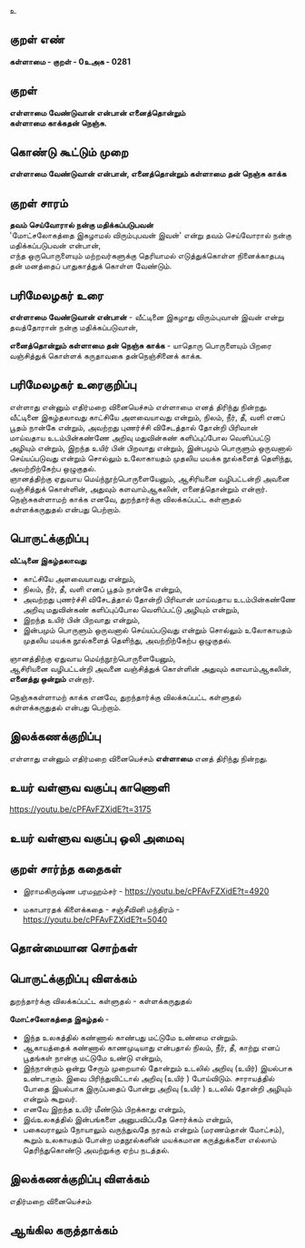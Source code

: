 உ

## குறள் எண் 

**கள்ளாமை  - குறள் - 0உஅக - 0281**  

## குறள் 

**எள்ளாமை வேண்டுவான் என்பான் எனைத்தொன்றும்  
கள்ளாமை காக்கதன் நெஞ்சு.**

## கொண்டு கூட்டும் முறை

**எள்ளாமை வேண்டுவான் என்பான், எனைத்தொன்றும் கள்ளாமை தன் நெஞ்சு காக்க**

## குறள் சாரம் 

**தவம் செய்வோரால் நன்கு மதிக்கப்படுபவன்**  
'மோட்சலோகத்தை இகழாமல் விரும்புபவன் இவன்' என்று தவம் செய்வோரால் நன்கு மதிக்கப்படுபவன் என்பான்,  
எந்த ஒருபொருளையும் மற்றவர்களுக்கு தெரியாமல் எடுத்துக்கொள்ள நினைக்காதபடி தன் மனத்தைப் பாதுகாத்துக் கொள்ள வேண்டும்.  

## பரிமேலழகர் உரை

**எள்ளாமை வேண்டுவான் என்பான்** - வீட்டினை இகழாது விரும்புவான் இவன் என்று தவத்தோரான் நன்கு மதிக்கப்படுவான்,   
  
**எனைத்தொன்றும் கள்ளாமை தன் நெஞ்சு காக்க** - யாதொரு பொருளையும் பிறரை வஞ்சித்துக் கொள்ளக் கருதாவகை தன்நெஞ்சினைக் காக்க. 

## பரிமேலழகர் உரைகுறிப்பு   

எள்ளாது என்னும் எதிர்மறை வினையெச்சம் எள்ளாமை எனத் திரிந்து நின்றது.  
வீட்டினை இகழ்தலாவது காட்சியே அளவையாவது என்றும், நிலம், நீர், தீ, வளி எனப் பூதம் நான்கே என்றும், அவற்றது புணர்ச்சி விசேடத்தால் தோன்றி பிரிவான் மாய்வதாய உடம்பின்கண்ணே அறிவு மதுவின்கண் களிப்புப்போல வெளிப்பட்டு அழியும் என்றும், இறந்த உயிர் பின் பிறவாது என்றும், இன்பமும் பொருளும் ஒருவனால் செய்யப்படுவது என்றும் சொல்லும் உலோகாயதம் முதலிய மயக்க நூல்களைத் தெளிந்து, அவற்றிற்கேற்ப ஒழுகுதல்.  
ஞானத்திற்கு ஏதுவாய மெய்ந்நூற்பொருளையேனும், ஆசிரியனை வழிபட்டன்றி அவனை வஞ்சித்துக் கொள்ளின், அதுவும் களவாம்ஆகலின், எனைத்தொன்றும் என்றார்.   
நெஞ்சுகள்ளாமற் காக்க எனவே, துறந்தார்க்கு விலக்கப்பட்ட கள்ளுதல் கள்ளக்கருதுதல் என்பது பெற்றாம்.   

## பொருட்க்குறிப்பு 

**வீட்டினை இகழ்தலாவது**   
* காட்சியே அளவையாவது என்றும்,   
* நிலம், நீர், தீ, வளி எனப் பூதம் நான்கே என்றும்,   
* அவற்றது புணர்ச்சி விசேடத்தால் தோன்றி பிரிவான் மாய்வதாய உடம்பின்கண்ணே அறிவு மதுவின்கண் களிப்புப்போல வெளிப்பட்டு அழியும் என்றும்,  
* இறந்த உயிர் பின் பிறவாது என்றும்,   
* இன்பமும் பொருளும் ஒருவனால் செய்யப்படுவது என்றும் சொல்லும் உலோகாயதம் முதலிய மயக்க நூல்களைத் தெளிந்து, அவற்றிற்கேற்ப ஒழுகுதல்.  

ஞானத்திற்கு ஏதுவாய மெய்ந்நூற்பொருளையேனும்,   
ஆசிரியனை வழிபட்டன்றி அவனை வஞ்சித்துக் கொள்ளின் அதுவும் களவாம்ஆகலின், **எனைத்து ஒன்றும்** என்றார்.   

நெஞ்சுகள்ளாமற் காக்க எனவே, துறந்தார்க்கு விலக்கப்பட்ட கள்ளுதல் கள்ளக்கருதுதல் என்பது பெற்றாம்.   

## இலக்கணக்குறிப்பு  

எள்ளாது என்னும் எதிர்மறை வினையெச்சம் **எள்ளாமை** எனத் திரிந்து நின்றது.  

## உயர் வள்ளுவ வகுப்பு காணொளி

https://youtu.be/cPFAvFZXidE?t=3175

## உயர் வள்ளுவ வகுப்பு ஒலி அமைவு 

 
## குறள் சார்ந்த கதைகள் 

* இராமகிருஷ்ண பரமஹம்சர் - https://youtu.be/cPFAvFZXidE?t=4920  

* மகாபாரதக் கிளைக்கதை - சஞ்சீவினி மந்திரம் - https://youtu.be/cPFAvFZXidE?t=5040

## தொன்மையான சொற்கள்


## பொருட்க்குறிப்பு விளக்கம்

துறந்தார்க்கு விலக்கப்பட்ட கள்ளுதல் - கள்ளக்கருதுதல்    

**மோட்சலோகத்தை இகழ்தல்** -  
* இந்த உலகத்தில் கண்ணால் காண்பது மட்டுமே உண்மை என்றும்.  
* ஆகாயத்தைக் கண்ணால் காணமுடியாது என்பதால் நிலம், நீர், தீ, காற்று எனப் பூதங்கள் நான்கு மட்டுமே உண்டு என்றும்,  
* இந்நான்கும் ஒன்று சேரும் முறையால் தோன்றும் உடலில் அறிவு (உயிர்) இயல்பாக உண்டாகும். இவை பிரிந்துவிட்டால் அறிவு (உயிர் ) போய்விடும். சாராயத்தில் போதை இயல்பாக இருப்பதைப் போன்று அறிவு (உயிர் ) உடலில் தோன்றி அழியும் என்றும் கூறுவர்.  
* எனவே இறந்த உயிர் மீண்டும் பிறக்காது என்றும்,  
* இவ்உலகத்தில் இன்பங்களை அனுபவிப்பதே சொர்க்கம் என்றும்,  
* பகைவராலும் நோயாலும் வருந்துவதே நரகம் என்றும் (மரணம்தான் மோட்சம்), கூறும் உலகாயதம் போன்ற மதநூல்களின் மயக்கமான கருத்துக்களை எல்லாம் தெரிந்துகொண்டு அவற்றுக்கு ஏற்ப நடத்தல்.

## இலக்கணக்குறிப்பு விளக்கம்

எதிர்மறை வினையெச்சம்  

## ஆங்கில கருத்தாக்கம் 


